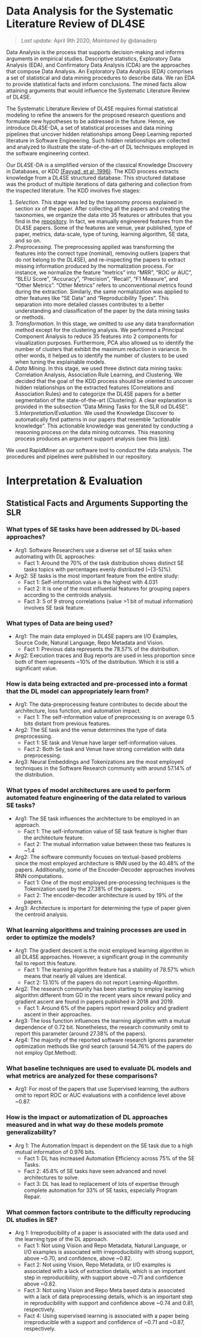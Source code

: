 # Data Analysis for the Systematic Literature Review of DL4SE

> *Last update:* April 9th 2020; *Maintaned by* @danaderp

Data Analysis is the process that supports decision-making and informs arguments in empirical studies. Descriptive statistics, Exploratory Data Analysis (EDA), and Confirmatory Data Analysis (CDA) are the approaches that compose Data Analysis. An Exploratory Data Analysis (EDA) comprises a set of statistical and data mining procedures to describe data. We ran EDA to provide statistical facts and inform conclusions. The mined facts allow attaining arguments that would influence the Systematic Literature Review of DL4SE.

The Systematic Literature Review of DL4SE requires formal statistical modeling to refine the answers for the proposed research questions and formulate new hypotheses to be addressed in the future. Hence, we introduce DL4SE-DA, a set of statistical processes and data mining pipelines that uncover hidden relationships among Deep Learning reported literature in Software Engineering. Such hidden relationships are collected and analyzed to illustrate the state-of-the-art of DL techniques employed in the software engineering context.   

Our DL4SE-DA is a simplified version of the classical Knowledge Discovery in Databases, or KDD [(Fayyad, et al; 1996)](https://www.aaai.org/ojs/index.php/aimagazine/article/view/1230). The KDD process extracts knowledge from a DL4SE structured database. This structured database was the product of multiple iterations of data gathering and collection from the inspected literature. The KDD involves five stages:

1. *Selection*. This stage was led by the taxonomy process explained in section xx of the paper. After collecting all the papers and creating the taxonomies, we organize the data into 35 features or attributes that you find in the [repository](https://github.com/WM-CSCI-435-F19/dl4se/blob/master/data/Dl4SE-Dataset.csv). In fact, we manually engineered features from the DL4SE papers. Some of the features are venue, year published, type of paper, metrics, data-scale, type of tuning, learning algorithm, SE data, and so on.   
2. *Preprocessing*. The preprocessing applied was transforming the features into the correct type (nominal), removing outliers (papers that do not belong to the DL4SE), and re-inspecting the papers to extract missing information produced by the normalization process. For instance, we normalize the feature “metrics” into “MRR”, “ROC or AUC”, “BLEU Score”, “Accuracy”, “Precision”, “Recall”, “F1 Measure”, and “Other Metrics”. “Other Metrics” refers to unconventional metrics found during the extraction. Similarly, the same normalization was applied to other features like “SE Data” and “Reproducibility Types”. This separation into more detailed classes contributes to a better understanding and classification of the paper by the data mining tasks or methods.  
3. *Transformation*. In this stage, we omitted to use any data transformation method except for the clustering analysis. We performed a Principal Component Analysis to reduce 35 features into 2 components for visualization purposes. Furthermore, PCA also allowed us to identify the number of clusters that exhibit the maximum reduction in variance. In other words, it helped us to identify the number of clusters to be used  when tuning the explainable models.  
4. *Data Mining*. In this stage, we used three distinct data mining tasks: Correlation Analysis, Association Rule Learning, and Clustering. We decided that the goal of the KDD process should be oriented to uncover hidden relationships on the extracted features (Correlations and Association Rules) and to categorize the DL4SE papers for a better segmentation of the state-of-the-art (Clustering). A clear explanation is provided in the subsection “Data Mining Tasks for the SLR od DL4SE”. 
5.*Interpretation/Evaluation*. We used the Knowledge Discover to automatically find patterns in our papers that resemble “actionable knowledge”. This actionable knowledge was generated by conducting a reasoning process on the data mining outcomes. This reasoning process produces an argument support analysis (see this [link](https://github.com/WM-CSCI-435-F19/dl4se/tree/master/results)). 

We used RapidMiner as our software tool to conduct the data analysis. The procedures and pipelines were published in our repository.  


# Interpretation & Evaluation

## Statistical Facts and Arguments Supporting the SLR 
### What types of SE tasks have been addressed by DL-based approaches?
- Arg1: Software Researchers use a diverse set of SE tasks when automating with DL approaches:
  - Fact 1: Around the 70% of the task distribution shows distinct SE tasks topics with percentages evenly distributed (~[3-5]%).
- Arg2: SE tasks is the most important feature from the entire study:
  - Fact 1: Self-information value is the highest with 4.031
  - Fact 2: It is one of the most influential features for grouping papers according to the centroids analysis.
  - Fact 3: 5 of 9 strong correlations (value >1 bit of mutual information) involves SE task feature.
### What types of Data are being used?
- Arg1: The main data employed in DL4SE papers are I/O Examples, Source Code, Natural Language, Repo Metadata and Vision.
  - Fact 1: Previous data represents the 78.57% of the distribution.
- Arg2: Execution traces and Bug reports are used in less proportion since both of them represents ~10% of the distribution. Which it is still a significant value.

### How is data being extracted and pre-processed into a format that the DL model can appropriately learn from?
- Arg1: The data-preprocessing feature contributes to decide about the architecture, loss function, and automation impact.
  - Fact 1: The self-information value of preprocessing is on average 0.5 bits distant from previous features.
- Arg2: The SE task and the venue determines the type of data preprocessing.
  - Fact 1: SE task and Venue have larger self-information values.
  - Fact 2: Both Se task and Venue have strong correlation with data preprocessing.
- Arg3: Neural Embeddings and Tokenizations are the most employed techniques in the Software Research community with around 57.14% of the distribution.

### What types of model architectures are used to perform automated feature engineering of the data related to various SE tasks?
- Arg1: The SE task influences the architecture to be employed in an approach.
  - Fact 1: The self-information value of SE task feature is higher than the architecture feature. 
  - Fact 2: The mutual information value between these two features is ~1.4
- Arg2: The software community focuses on textual-based problems since the most employed architecture is RNN used by the 40.48% of the papers. Additionally, some of the Encoder-Decoder approaches involves RNN computations. 
  - Fact 1: One of the most employed pre-processing techniques is the Tokenization used by the 27.38% of the papers.
  - Fact 2: The encoder-decoder architecture is used by 19% of the papers. 
- Arg3: Architecture is important for determining the type of paper given the centroid analysis.

### What learning algorithms and training processes are used in order to optimize the models?
- Arg1: The gradient descent is the most employed learning algorithm in all DL4SE approaches. However, a significant group in the community fail to report this feature. 
  - Fact 1: The learning algorithm feature has a stability of 78.57% which means that nearly all values are identical.
  - Fact 2: 13.10% of the papers do not report Learning-Algorithm.
- Arg2: The research community has been starting to employ learning algorithm different from GD in the recent years since reward policy and gradient ascent are found in papers published in 2018 and 2019. 
  - Fact 1: Around 6% of the papers report reward policy and gradient ascent in their approaches.
- Arg3: The loss function influences the learning algorithm with a mutual dependence of 0.72 bit. Nonetheless, the research community omit to report this parameter (around 27.38% of the papers). 
- Arg4: The majority of the reported software research ignores parameter optimization methods like grid search (around 54.76% of the papers do not employ Opt.Method).

### What baseline techniques are used to evaluate DL models and what metrics are analyzed for these comparisons?
- Arg1: For most of the papers that use Supervised learning, the authors omit to report ROC or AUC evaluations with a confidence level above ~0.87.

### How is the impact or automatization of DL approaches measured and in what way do these models promote generalizability?
- Arg 1: The Automation Impact is dependent on the SE task due to a high mutual information of 0.976 bits.
  - Fact 1: DL has increased Automation Efficiency across 75% of the SE Tasks.
  - Fact 2: 45.8% of SE tasks have seen advanced and novel architectures to solve.
  - Fact 3: DL has lead to replacement of lots of expertise through complete automation for 33% of SE tasks, especially Program Repair.

### What common factors contribute to the difficulty reproducing DL studies in SE?
- Arg 1: Irreproducibility of a paper is associated with the data used and the learning type of the DL approach.
  - Fact 1: Not using Vision and Repo Metadata, Natural Language, or I/O examples is associated with irreproducibility with strong support, above ~0.70, and confidence, above ~0.82.
  - Fact 2: Not using Vision, Repo Metadata, or I/O examples is associated with a lack of extraction details, which is an important step in reproducibility, with support above ~0.71 and confidence above ~0.82.
  - Fact 3: Not using Vision and Repo Meta based data is associated with a lack of data preprocessing details, which is an important step in reproducibility with support and confidence above ~0.74 and 0.81, respectively.
  - Fact 4: Using supervised learning is associated with a paper being irreproducible with a support and confidence of ~0.71 and ~0.87, respectively.
